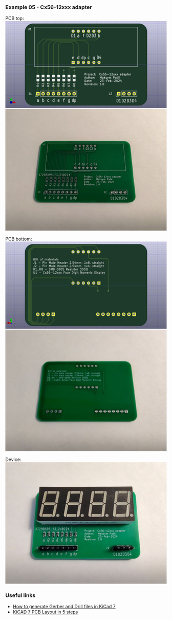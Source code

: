 ### Example 05 - Cx56-12xxx adapter

PCB top:  
<img src="hardware/pcb-top.jpg">  
<img src="photo-top.jpg">  

PCB bottom:  
<img src="hardware/pcb-bottom.jpg">  
<img src="photo-bottom.jpg">  

Device:  
<img src="photo-assembled.jpg">  

### Useful links

- [How to generate Gerber and Drill files in KiCad 7](https://jlcpcb.com/help/article/362-how-to-generate-gerber-and-drill-files-in-kicad-7)  
- [KiCAD 7 PCB Layout in 5 steps](https://www.youtube.com/watch?v=3FGNw28xBr0)  